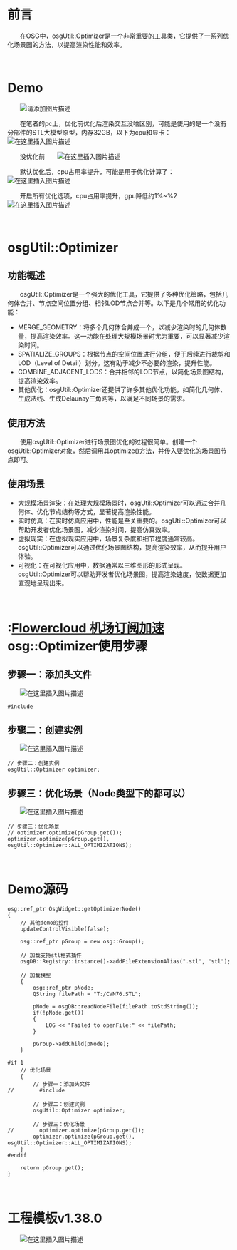 

# 前言




  在OSG中，osgUtil::Optimizer是一个非常重要的工具类，它提供了一系列优化场景图的方法，以提高渲染性能和效率。



 

# Demo




  ![请添加图片描述](https://img2024.cnblogs.com/blog/1971530/202411/1971530-20241128094328980-2038499750.gif)




  在笔者的pc上，优化前优化后渲染交互没啥区别，可能是使用的是一个没有分部件的STL大模型原型，内存32GB，以下为cpu和显卡：  ![在这里插入图片描述](https://img2024.cnblogs.com/blog/1971530/202411/1971530-20241128094328363-52070202.png)




  没优化前  ![在这里插入图片描述](https://img2024.cnblogs.com/blog/1971530/202411/1971530-20241128094328256-266716701.png)




  默认优化后，cpu占用率提升，可能是用于优化计算了：  ![在这里插入图片描述](https://img2024.cnblogs.com/blog/1971530/202411/1971530-20241128094328328-1813102543.png)




  开启所有优化选项，cpu占用率提升，gpu降低约1%\~%2  ![在这里插入图片描述](https://img2024.cnblogs.com/blog/1971530/202411/1971530-20241128094328301-221005750.png)



 

# osgUtil::Optimizer




## 功能概述




  osgUtil::Optimizer是一个强大的优化工具，它提供了多种优化策略，包括几何体合并、节点空间位置分组、相邻LOD节点合并等。以下是几个常用的优化功能：




* MERGE\_GEOMETRY：将多个几何体合并成一个，以减少渲染时的几何体数量，提高渲染效率。这一功能在处理大规模场景时尤为重要，可以显著减少渲染时间。
* SPATIALIZE\_GROUPS：根据节点的空间位置进行分组，便于后续进行裁剪和LOD（Level of Detail）划分。这有助于减少不必要的渲染，提升性能。
* COMBINE\_ADJACENT\_LODS：合并相邻的LOD节点，以简化场景图结构，提高渲染效率。
* 其他优化：osgUtil::Optimizer还提供了许多其他优化功能，如简化几何体、生成法线、生成Delaunay三角网等，以满足不同场景的需求。




## 使用方法




  使用osgUtil::Optimizer进行场景图优化的过程很简单。创建一个osgUtil::Optimizer对象，然后调用其optimize()方法，并传入要优化的场景图节点即可。




## 使用场景




* 大规模场景渲染：在处理大规模场景时，osgUtil::Optimizer可以通过合并几何体、优化节点结构等方式，显著提高渲染性能。
* 实时仿真：在实时仿真应用中，性能是至关重要的。osgUtil::Optimizer可以帮助开发者优化场景图，减少渲染时间，提高仿真效率。
* 虚拟现实：在虚拟现实应用中，场景复杂度和细节程度通常较高。osgUtil::Optimizer可以通过优化场景图结构，提高渲染效率，从而提升用户体验。
* 可视化：在可视化应用中，数据通常以三维图形的形式呈现。osgUtil::Optimizer可以帮助开发者优化场景图，提高渲染速度，使数据更加直观地呈现出来。



 

# :[Flowercloud 机场订阅加速](https://flowercloud6.com)osg::Optimizer使用步骤




## 步骤一：添加头文件




  ![在这里插入图片描述](https://img2024.cnblogs.com/blog/1971530/202411/1971530-20241128094328292-1036485453.png)





```
#include 

```



## 步骤二：创建实例




  ![在这里插入图片描述](https://img2024.cnblogs.com/blog/1971530/202411/1971530-20241128094328302-479604764.png)





```
// 步骤二：创建实例
osgUtil::Optimizer optimizer;

```



## 步骤三：优化场景（Node类型下的都可以）




  ![在这里插入图片描述](https://img2024.cnblogs.com/blog/1971530/202411/1971530-20241128094328256-1721301716.png)





```
// 步骤三：优化场景
// optimizer.optimize(pGroup.get());
optimizer.optimize(pGroup.get(), osgUtil::Optimizer::ALL_OPTIMIZATIONS);

```


 

# Demo源码





```
osg::ref_ptr OsgWidget::getOptimizerNode()
{
    // 其他demo的控件
    updateControlVisible(false);

    osg::ref_ptr pGroup = new osg::Group();

    // 加载支持stl格式插件
    osgDB::Registry::instance()->addFileExtensionAlias(".stl", "stl");

    // 加载模型
    {
        osg::ref_ptr pNode;
        QString filePath = "T:/CVN76.STL";

        pNode = osgDB::readNodeFile(filePath.toStdString());
        if(!pNode.get())
        {
            LOG << "Failed to openFile:" << filePath;
        }

        pGroup->addChild(pNode);
    }

#if 1
    // 优化场景
    {
        // 步骤一：添加头文件
//        #include 

        // 步骤二：创建实例
        osgUtil::Optimizer optimizer;

        // 步骤三：优化场景
//        optimizer.optimize(pGroup.get());
        optimizer.optimize(pGroup.get(), osgUtil::Optimizer::ALL_OPTIMIZATIONS);
    }
#endif

    return pGroup.get();
}

```


 

# 工程模板v1\.38\.0




  ![在这里插入图片描述](https://img2024.cnblogs.com/blog/1971530/202411/1971530-20241128094328328-763686508.png)



